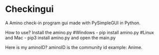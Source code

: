 # Checkingui
A Amino check-in program gui made with PySimpleGUI in Python.


How to use?
Install the amino.py
#Windows - pip install amino.py
#Linux and Mac - pip3 install amino.py
and open the main.py

Here is my aminoID?
aminoID is the community id example: Anime.
